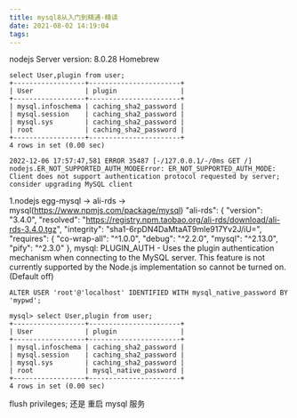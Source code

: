 ```yaml
---
title: mysql8从入门到精通-精读
date: 2021-08-02 14:19:04
tags:
---
```

nodejs
Server version: 8.0.28 Homebrew
```
select User,plugin from user;
+------------------+-----------------------+
| User             | plugin                |
+------------------+-----------------------+
| mysql.infoschema | caching_sha2_password |
| mysql.session    | caching_sha2_password |
| mysql.sys        | caching_sha2_password |
| root             | caching_sha2_password |
+------------------+-----------------------+
4 rows in set (0.00 sec)
```
`2022-12-06 17:57:47,581 ERROR 35487 [-/127.0.0.1/-/0ms GET /] nodejs.ER_NOT_SUPPORTED_AUTH_MODEError: ER_NOT_SUPPORTED_AUTH_MODE: Client does not support authentication protocol requested by server; consider upgrading MySQL client`

1.nodejs
egg-mysql -> ali-rds -> mysql(https://www.npmjs.com/package/mysql)
"ali-rds": {
      "version": "3.4.0",
      "resolved": "https://registry.npm.taobao.org/ali-rds/download/ali-rds-3.4.0.tgz",
      "integrity": "sha1-6rpDN4DaMtaAT9mle917Yv2J/iU=",
      "requires": {
        "co-wrap-all": "^1.0.0",
        "debug": "^2.2.0",
        "mysql": "^2.13.0",
        "pify": "^2.3.0"
      },
mysql:
PLUGIN_AUTH - Uses the plugin authentication mechanism when connecting to the MySQL server. This feature is not currently supported by the Node.js implementation so cannot be turned on. (Default off)

`ALTER USER 'root'@'localhost' IDENTIFIED WITH mysql_native_password BY 'mypwd';`
```
mysql> select User,plugin from user;
+------------------+-----------------------+
| User             | plugin                |
+------------------+-----------------------+
| mysql.infoschema | caching_sha2_password |
| mysql.session    | caching_sha2_password |
| mysql.sys        | caching_sha2_password |
| root             | mysql_native_password |
+------------------+-----------------------+
4 rows in set (0.00 sec)
```

flush privileges; 还是 重启 mysql 服务